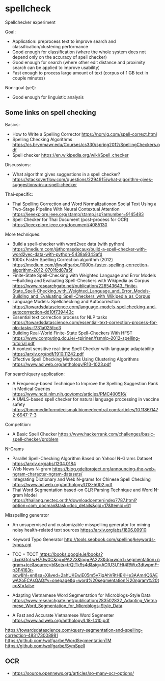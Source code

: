 # spellcheck
Spellchecker experiment

Goal:
- Application: preprocess text to improve search and classification/clustering performance
- Good enough for classification (where the whole system does not depend only on the accuracy of spell checker)
- Good enough for search (where other edit distance and proximity search can be applied to improve usability)
- Fast enough to process large amount of text (corpus of 1 GB text in couple minutes)

Non-goal (yet):
- Good enough for linguistic analysis

## Some links on spell checking

Basics:
- How to Write a Spelling Corrector https://norvig.com/spell-correct.html
- Spelling Checking Algorithms https://cs.brynmawr.edu/Courses/cs330/spring2012/SpellingCheckers.pdf
- Spell checker https://en.wikipedia.org/wiki/Spell_checker

Discussions:
- What algorithm gives suggestions in a spell checker? https://stackoverflow.com/questions/2294915/what-algorithm-gives-suggestions-in-a-spell-checker

Thai-specific:
- Thai Spelling Correction and Word Normalizationon Social Text Using a Two-Stage Pipeline With Neural Contextual Attention https://ieeexplore.ieee.org/stamp/stamp.jsp?arnumber=9145483
- Spell Checker for Thai Document (post-process for OCR) https://ieeexplore.ieee.org/document/4085130

More techniques:
- Build a spell-checker with word2vec data (with python) https://medium.com/@thomasdecaux/build-a-spell-checker-with-word2vec-data-with-python-5438a9343afd 
- 1000x Faster Spelling Correction algorithm (2012) https://medium.com/@wolfgarbe/1000x-faster-spelling-correction-algorithm-2012-8701fcd87a5f
- Finite-State Spell-Checking with Weighted Language and Error Models—Building and Evaluating Spell-Checkers with Wikipedia as Corpus https://www.researchgate.net/publication/228543643_Finite-State_Spell-Checking_with_Weighted_Language_and_Error_Models-Building_and_Evaluating_Spell-Checkers_with_Wikipedia_as_Corpus
- Language Models: Spellchecking and Autocorrection https://towardsdatascience.com/language-models-spellchecking-and-autocorrection-dd10f739443c
- Essential text correction process for NLP tasks https://towardsdatascience.com/essential-text-correction-process-for-nlp-tasks-f731a025fcc3
- Building Real-World Finite-State Spell-Checkers With HFST https://www.computing.dcu.ie/~tpirinen/fsmnlp-2012-spelling-tutorial.pdf
- A context sensitive real-time Spell Checker with language adaptability https://arxiv.org/pdf/1910.11242.pdf
- Effective Spell Checking Methods Using Clustering Algorithms https://www.aclweb.org/anthology/R13-1023.pdf

For search/query application:
- A Frequency-based Technique to Improve the Spelling Suggestion Rank in Medical Queries https://www.ncbi.nlm.nih.gov/pmc/articles/PMC400516/
- A UMLS-based spell checker for natural language processing in vaccine safety https://bmcmedinformdecismak.biomedcentral.com/articles/10.1186/1472-6947-7-3 

Competition:
- A Basic Spell Checker https://www.hackerrank.com/challenges/basic-spell-checker/problem

N-Grams
- Parallel Spell-Checking Algorithm Based on Yahoo! N-Grams Dataset https://arxiv.org/abs/1204.0184
- Web News N-gram https://blog.gdeltproject.org/announcing-the-web-ngram-character-ngram-datasets/
- Integrating Dictionary and Web N-grams for Chinese Spell Checking https://www.aclweb.org/anthology/O13-5002.pdf
-  Thai Word Segmentation based-on GLR Parsing Technique and Word N-gram Model https://thailang.nectec.or.th/downloadcenter/index7787.html?option=com_docman&task=doc_details&gid=17&Itemid=61

Misspelling generator
- An unsupervised and customizable misspelling generator for mining noisy health-related text sources https://arxiv.org/abs/1806.00910
- Keyword Typo Generator http://tools.seobook.com/spelling/keywords-typos.cgi 


- TCC + TCCT https://books.google.ie/books?id=pkGpLwH70w0C&pg=PA223&lpg=PA223&dq=word+segmentation+ngram+tcc&source=bl&ots=trQtTk9s4d&sig=ACfU3U1Ht4RWtx3dtwpmF-p3F4163r-acw&hl=en&sa=X&ved=2ahUKEwjE05m5v7jqAhVRtHEKHe3AAm4Q6AEwAXoECAsQAQ#v=onepage&q=word%20segmentation%20ngram%20tcc&f=false 

- Adapting Vietnamese Word Segmentation for Microblogs-Style Data https://www.researchgate.net/publication/283502832_Adapting_Vietnamese_Word_Segmentation_for_Microblogs-Style_Data
- A Fast and Accurate Vietnamese Word Segmenter https://www.aclweb.org/anthology/L18-1410.pdf

https://towardsdatascience.com/query-segmentation-and-spelling-correction-483173008981
https://github.com/wolfgarbe/WordSegmentationTM
https://github.com/wolfgarbe/SymSpell

## OCR
- https://source.opennews.org/articles/so-many-ocr-options/
